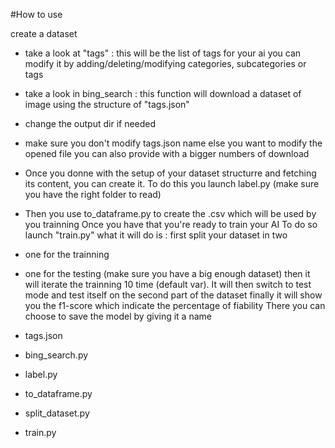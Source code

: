 #How to use

create a dataset
- take a look at "tags" :
this will be the list of tags for your ai
you can modify it by adding/deleting/modifying categories, subcategories or tags 
- take a look in bing_search : this function will download a dataset of image using the structure of "tags.json"
- change the output dir if needed
- make sure you don't modify tags.json name else you want to modify the opened file
you can also provide with a bigger numbers of download
- Once you donne with the setup of your dataset structurre and fetching its content, you can create it. To do this you launch label.py (make sure you have the right folder to read)
- Then you use to_dataframe.py to create the .csv which will be used by you trainning
Once you have that you're ready to train your AI
To do so launch "train.py"
what it will do is : first split your dataset in two
- one for the trainning 
- one for the testing
(make sure you have a big enough dataset)
then it will iterate the trainning 10 time (default var). It will then switch to test mode and test itself on the second part of the dataset finally it will show you the f1-score which indicate the percentage of fiability
There you can choose to save the model by giving it a name


- tags.json
- bing_search.py
- label.py
- to_dataframe.py
- split_dataset.py
- train.py